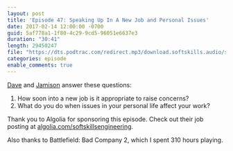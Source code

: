 ```yaml
---
layout: post
title: 'Episode 47: Speaking Up In A New Job and Personal Issues'
date: 2017-02-14 12:00:00 -0700
guid: 5af778a1-1f80-4c29-9cd5-96051e6637e3
duration: "30:41"
length: 29450247
file: "https://dts.podtrac.com/redirect.mp3/download.softskills.audio/sse-047.mp3"
categories: episode
enable_comments: true
---
```


[Dave](https://twitter.com/djsmith42) and [Jamison](https://twitter.com/jamison_dance) answer these questions:

1. How soon into a new job is it appropriate to raise concerns?
2. What do you do when issues in your personal life affect your work?

Thank you to Algolia for sponsoring this episode. Check out their job posting at [algolia.com/softskillsengineering](https://www.algolia.com/softskillsengineering).

Also thanks to Battlefield: Bad Company 2, which I spent 310 hours playing.
